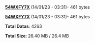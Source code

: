 [**54WXFY7X**](/data/54WXFY7X.txt) (14/01/23 - 03:31)- 461 bytes

[**54WXFY7X**](/data/54WXFY7X.txt) (14/01/23 - 03:31)- 461 bytes

**Total Datas**: 4263

**Total Size**: 26.40 MB / 26.4 MB